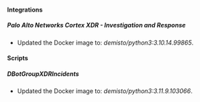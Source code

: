 
#### Integrations

##### Palo Alto Networks Cortex XDR - Investigation and Response

- Updated the Docker image to: *demisto/python3:3.10.14.99865*.

#### Scripts

##### DBotGroupXDRIncidents

- Updated the Docker image to: *demisto/python3:3.11.9.103066*.